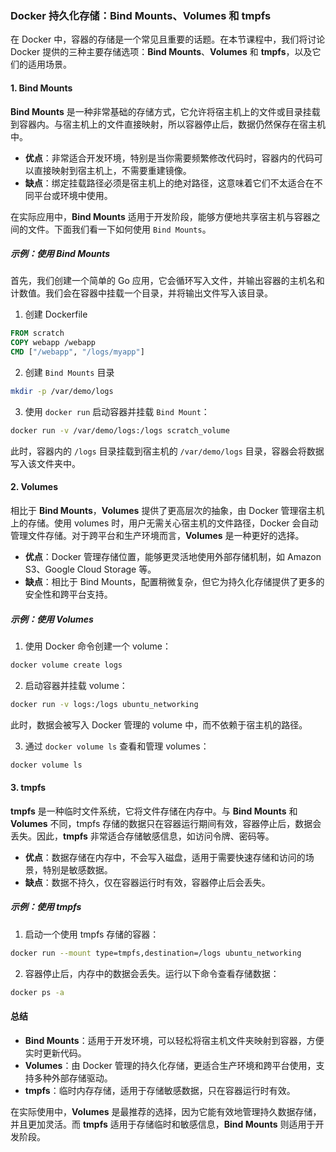 ### Docker 持久化存储：Bind Mounts、Volumes 和 tmpfs

在 Docker 中，容器的存储是一个常见且重要的话题。在本节课程中，我们将讨论 Docker 提供的三种主要存储选项：**Bind Mounts**、**Volumes** 和 **tmpfs**，以及它们的适用场景。

#### 1. **Bind Mounts**

**Bind Mounts** 是一种非常基础的存储方式，它允许将宿主机上的文件或目录挂载到容器内。与宿主机上的文件直接映射，所以容器停止后，数据仍然保存在宿主机中。

- **优点**：非常适合开发环境，特别是当你需要频繁修改代码时，容器内的代码可以直接映射到宿主机上，不需要重建镜像。
- **缺点**：绑定挂载路径必须是宿主机上的绝对路径，这意味着它们不太适合在不同平台或环境中使用。

在实际应用中，**Bind Mounts** 适用于开发阶段，能够方便地共享宿主机与容器之间的文件。下面我们看一下如何使用 `Bind Mounts`。

##### 示例：使用 Bind Mounts

首先，我们创建一个简单的 Go 应用，它会循环写入文件，并输出容器的主机名和计数值。我们会在容器中挂载一个目录，并将输出文件写入该目录。

1. 创建 Dockerfile

```Dockerfile
FROM scratch
COPY webapp /webapp
CMD ["/webapp", "/logs/myapp"]
```

2. 创建 `Bind Mounts` 目录

```bash
mkdir -p /var/demo/logs
```

3. 使用 `docker run` 启动容器并挂载 `Bind Mount`：

```bash
docker run -v /var/demo/logs:/logs scratch_volume
```

此时，容器内的 `/logs` 目录挂载到宿主机的 `/var/demo/logs` 目录，容器会将数据写入该文件夹中。

#### 2. **Volumes**

相比于 **Bind Mounts**，**Volumes** 提供了更高层次的抽象，由 Docker 管理宿主机上的存储。使用 volumes 时，用户无需关心宿主机的文件路径，Docker 会自动管理文件存储。对于跨平台和生产环境而言，**Volumes** 是一种更好的选择。

- **优点**：Docker 管理存储位置，能够更灵活地使用外部存储机制，如 Amazon S3、Google Cloud Storage 等。
- **缺点**：相比于 Bind Mounts，配置稍微复杂，但它为持久化存储提供了更多的安全性和跨平台支持。

##### 示例：使用 Volumes

1. 使用 Docker 命令创建一个 volume：

```bash
docker volume create logs
```

2. 启动容器并挂载 volume：

```bash
docker run -v logs:/logs ubuntu_networking
```

此时，数据会被写入 Docker 管理的 volume 中，而不依赖于宿主机的路径。

3. 通过 `docker volume ls` 查看和管理 volumes：

```bash
docker volume ls
```

#### 3. **tmpfs**

**tmpfs** 是一种临时文件系统，它将文件存储在内存中。与 **Bind Mounts** 和 **Volumes** 不同，tmpfs 存储的数据只在容器运行期间有效，容器停止后，数据会丢失。因此，**tmpfs** 非常适合存储敏感信息，如访问令牌、密码等。

- **优点**：数据存储在内存中，不会写入磁盘，适用于需要快速存储和访问的场景，特别是敏感数据。
- **缺点**：数据不持久，仅在容器运行时有效，容器停止后会丢失。

##### 示例：使用 tmpfs

1. 启动一个使用 tmpfs 存储的容器：

```bash
docker run --mount type=tmpfs,destination=/logs ubuntu_networking
```

2. 容器停止后，内存中的数据会丢失。运行以下命令查看存储数据：

```bash
docker ps -a
```

#### 总结

- **Bind Mounts**：适用于开发环境，可以轻松将宿主机文件夹映射到容器，方便实时更新代码。
- **Volumes**：由 Docker 管理的持久化存储，更适合生产环境和跨平台使用，支持多种外部存储驱动。
- **tmpfs**：临时内存存储，适用于存储敏感数据，只在容器运行时有效。

在实际使用中，**Volumes** 是最推荐的选择，因为它能有效地管理持久数据存储，并且更加灵活。而 **tmpfs** 适用于存储临时和敏感信息，**Bind Mounts** 则适用于开发阶段。
